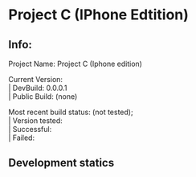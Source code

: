 # Project C (IPhone Edtition)

## Info: 
Project Name: Project C (Iphone edition) <br>

Current Version: <br>
 | DevBuild: 0.0.0.1 <br>
 | Public Build: (none) <br>

Most recent build status: (not tested);<br>
 | Version tested: <br>
 | Successful: <br>
 | Failed: <br>

## Development statics
